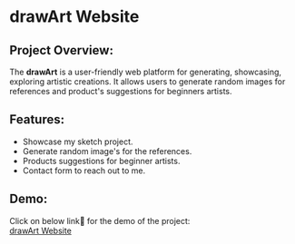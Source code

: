 # drawArt Website
## Project Overview:
The **drawArt** is a user-friendly web platform for generating, showcasing, exploring artistic creations. It allows users to generate random images for references and product's suggestions for beginners artists. 
## Features:
- Showcase my sketch project.
- Generate random image's for the references.
- Products suggestions for beginner artists.
- Contact form to reach out to me.
## Demo:
Click on below link🔗 for the demo of the project:<br>
[drawArt Website](https://draw-art.vercel.app/)
